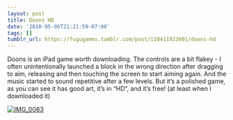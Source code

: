 ```yaml
---
layout: post
title: Doons HD
date: '2010-05-06T21:21:59-07:00'
tags: []
tumblr_url: https://fugugames.tumblr.com/post/110411923601/doons-hd
---
```

Doons is an iPad game worth downloading. The controls are a bit flakey - I often unintentionally launched a block in the wrong direction after dragging to aim, releasing and then touching the screen to start aiming again. And the music started to sound repetitive after a few levels. But it’s a polished game, as you can see it has good art, it’s in “HD”, and it’s free! (at least when I downloaded it)

[![](http://itshardtofondlepenguins.com/wp-content/uploads/2010/05/IMG_0083.png "IMG\_0083")](http://itshardtofondlepenguins.com/wp-content/uploads/2010/05/IMG_0083.png)

